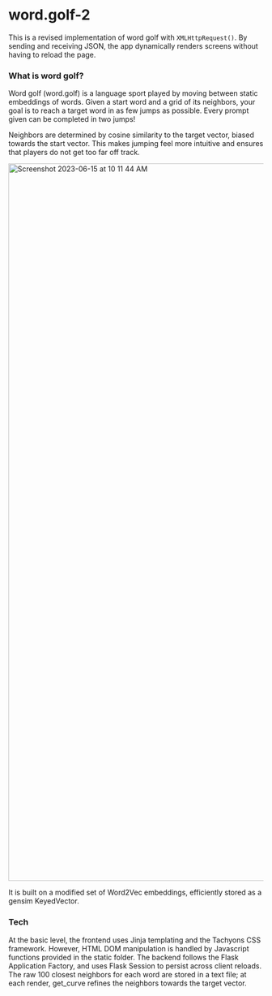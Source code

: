 # word.golf-2
This is a revised implementation of word golf with `XMLHttpRequest()`. By sending and receiving JSON, the app dynamically renders screens without having to reload the page.

### What is word golf?
Word golf (word.golf) is a language sport played by moving between static embeddings of words. Given a start word and a grid of its neighbors, your goal is to reach a target word in as few jumps as possible. Every prompt given can be completed in two jumps!

Neighbors are determined by cosine similarity to the target vector, biased towards the start vector. This makes jumping feel more intuitive and ensures that players do not get too far off track.

<img width="1414" alt="Screenshot 2023-06-15 at 10 11 44 AM" src="https://github.com/rkique/word.golf-2/assets/46641307/c9d9081c-c41b-43db-bf5b-027c3dc9025e">

It is built on a modified set of Word2Vec embeddings, efficiently stored as a gensim KeyedVector. 

### Tech
At the basic level, the frontend uses Jinja templating and the Tachyons CSS framework. However, HTML DOM manipulation is handled by Javascript functions provided in the static folder. The backend follows the Flask Application Factory, and uses Flask Session to persist across client reloads. The raw 100 closest neighbors for each word are stored in a text file; at each render, get_curve refines the neighbors towards the target vector.
